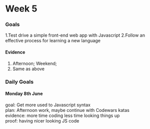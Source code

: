 # Week 5
### Goals

1.Test drive a simple front-end web app with Javascript
2.Follow an effective process for learning a new language

#### Evidence

1. Afternoon; Weekend;
2. Same as above

### Daily Goals

#### Monday 8th June

goal: Get more used to Javascript syntax </br>
plan: Afternoon work, maybe continue with Codewars katas </br>
evidence: more time coding less time looking things up </br>
proof: having nicer looking JS code </br>
